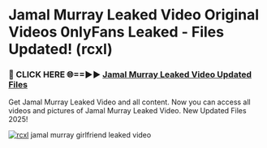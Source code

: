 # Jamal Murray Leaked Video Original Videos 0nlyFans Leaked - Files Updated! (rcxl)

<h3>🔴 CLICK HERE 🌐==►► <a href="https://tinyurl.com/x26r9saj" rel="nofollow">Jamal Murray Leaked Video Updated Files</a></h3>

Get Jamal Murray Leaked Video and all content. Now you can access all videos and pictures of Jamal Murray Leaked Video. New Updated Files 2025!

[![rcxl](https://i.imgur.com/LkgZPqh.gif)](https://tinyurl.com/x26r9saj)
jamal murray girlfriend leaked video